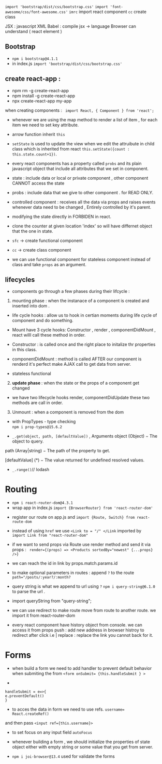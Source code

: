 `import 'bootstrap/dist/css/bootstrap.css'`
`import 'font-awesome/css/font-awesome.css'`
`imrc` import react component
`cc` create class

JSX : javascript XML
Babel : compile jsx -> language
Browser can understand ( react element )

## Bootstrap

- `npm i bootstrap@4.1.1 `
- in index.js `import 'bootstrap/dist/css/bootstrap.css' `

## create react-app :

- npm rm -g create-react-app
- npm install -g create-react-app
- npx create-react-app my-app

when creating components :
` import React, { Component } from 'react';`

- whenever we are using the map method to render a list of item , for each item we need to set key attribute.

- arrow function inherit `this`

* `setState` is used to update the view when we edit the attruibute in child class which is inherited from react
  `this.setState({count : this.state.count+1})`.

* every react components has a property called `probs` and its plain javascript object that include all attributes that we set in component.

* state : include data or local or private component , other component CANNOT access the state

* probs : include data that we give to other component . for READ ONLY.

* controlled component : receives all the data via props and raises events whenever data need to be changed , Entirely controlled by it's parent.

* modifying the state directly in FORBIDEN in react.
* clone the counter at given location 'index' so will have differnet object that the one in state.

* `sfc` -> create functional component
* `cc` -> create class component
* we can use functional component for stateless component instead of class and take `props` as an argument.

## lifecycles

- components go through a few phases during their lifcycle :

1. mounting phase : when the instanace of a component is created and inserted into dom .

- life cycle hooks : allow us to hook in certian moments during life cycle of component and do something.

- Mount have 3 cycle hooks: Constructor , render , componentDidMount , react willl call these method in order.

* Constructor : is called once and the right place to initalize thr properties in this class.

* componentDidMount : method is called AFTER our component is renderd it's perfect make AJAX call to get data from server.
* stateless functional

2.  <b>update phase </b> : when the state or the props of a component get changed

- we have two lifecycle hooks render, componentDidUpdate these two methods are call in order.

3. Unmount : when a component is removed from the dom

- with PropTypes - type checking  
  `npm i prop-types@15.6.2 `

* `_.get(object, path, [defaultValue])` , Arguments
  object (Object) − The object to query.

path (Array|string) − The path of the property to get.

[defaultValue] (\*) − The value returned for undefined resolved values.

- `_.range()`// lodash

# Routing

- `npm i react-router-dom@4.3.1`
- wrap app in index.js `import {BrowserRouter} from 'react-router-dom'`

* register our route on app.js and `import {Route, Switch} from react-route-dom `

* instead of using `href`
  we use `<Link to = "/" </Link`
  imported by ` import Link from "react-router-dom"`

* if we want to send props via Route use render method and send it via props :
  ` render={(props) => <Products sortedBy="newest" {...props} />}`

* we can reach the id in link by props.match.params.id

* to make optional parameters in routes : append `?` to the route
  `path="/posts/:year?/:month? `

* query string is what we append to url using `?` `npm i query-string@6.1.0` to parse the url .
* import queryString from "query-string";

* we can use redirect to make route move from route to another route. we import it from react-router-dom

* every react component have history object from console. we can access it from props
  push : add new address in browser histroy to redirect after click i.e | replace : replace the link you cannot back for it.

# Forms

- when build a form we need to add handler to prevent default behavior when submiting the from
  `<form onSubmit= {this.handleSubmit } >`

-

```
handleSubmit = e=>{
e.preventDefault()
}
```

- to acces the data in form we need to use refs.
  `username= React.createRef()`

and then pass `<input ref={this.username}> `

- to set focus on any input field `autoFocus`

* whenever building a form , we should initialize the properties of state object either with empty string or some value that you get from server.

* `npm i joi-browser@13.4` used for validate the forms
